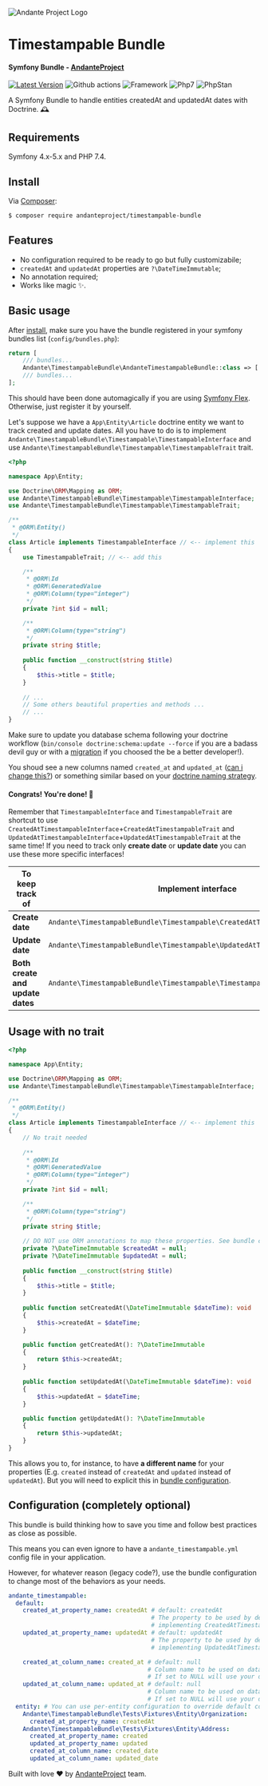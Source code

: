 ![Andante Project Logo](https://github.com/andanteproject/timestampable-bundle/blob/main/andanteproject-logo.png?raw=true)
# Timestampable Bundle 
#### Symfony Bundle - [AndanteProject](https://github.com/andanteproject)
[![Latest Version](https://img.shields.io/github/release/andanteproject/timestampable-bundle.svg)](https://github.com/andanteproject/timestampable-bundle/releases)
![Github actions](https://github.com/andanteproject/timestampable-bundle/actions/workflows/workflow.yml/badge.svg?branch=main)
![Framework](https://img.shields.io/badge/Symfony-4.x|5.x-informational?Style=flat&logo=symfony)
![Php7](https://img.shields.io/badge/PHP-%207.4|8.x-informational?style=flat&logo=php)
![PhpStan](https://img.shields.io/badge/PHPStan-Level%208-syccess?style=flat&logo=php) 

A Symfony Bundle to handle entities createdAt and updatedAt dates with Doctrine. 🕰 

## Requirements
Symfony 4.x-5.x and PHP 7.4.

## Install
Via [Composer](https://getcomposer.org/):
```bash
$ composer require andanteproject/timestampable-bundle
```

## Features
- No configuration required to be ready to go but fully customizabile;
- `createdAt` and `updatedAt` properties are `?\DateTimeImmutable`;
- No annotation required;
- Works like magic ✨.

## Basic usage
After [install](#install), make sure you have the bundle registered in your symfony bundles list (`config/bundles.php`):
```php
return [
    /// bundles...
    Andante\TimestampableBundle\AndanteTimestampableBundle::class => ['all' => true],
    /// bundles...
];
```
This should have been done automagically if you are using [Symfony Flex](https://flex.symfony.com). Otherwise, just register it by yourself.


Let's suppose we have a `App\Entity\Article` doctrine entity we want to track created and update dates.
All you have to do is to implement `Andante\TimestampableBundle\Timestampable\TimestampableInterface` and use `Andante\TimestampableBundle\Timestampable\TimestampableTrait` trait.

```php
<?php

namespace App\Entity;

use Doctrine\ORM\Mapping as ORM;
use Andante\TimestampableBundle\Timestampable\TimestampableInterface;
use Andante\TimestampableBundle\Timestampable\TimestampableTrait;

/**
 * @ORM\Entity()
 */
class Article implements TimestampableInterface // <-- implement this
{
    use TimestampableTrait; // <-- add this

    /**
     * @ORM\Id
     * @ORM\GeneratedValue
     * @ORM\Column(type="integer")
     */
    private ?int $id = null;

    /**
     * @ORM\Column(type="string")
     */
    private string $title;
    
    public function __construct(string $title)
    {
        $this->title = $title;
    }
    
    // ...
    // Some others beautiful properties and methods ...
    // ...
}
```
Make sure to update you database schema following your doctrine workflow (`bin/console doctrine:schema:update --force` if you are a badass devil guy or with a [migration](https://www.doctrine-project.org/projects/doctrine-migrations/en/3.0/reference/introduction.html) if you choosed the be a better developer!).

You shoud see a new columns named `created_at` and `updated_at` ([can i change this?](#configuration-completely-optional)) or something similar based on your [doctrine naming strategy](https://www.doctrine-project.org/projects/doctrine-orm/en/2.8/reference/namingstrategy.html). 

#### Congrats! You're done! 🎉

Remember that `TimestampableInterface` and `TimestampableTrait` are shortcut to use `CreatedAtTimestampableInterface`+`CreatedAtTimestampableTrait` and `UpdatedAtTimestampableInterface`+`UpdatedAtTimestampableTrait` at the same time!
If you need to track only **create date** or **update date** you can use these more specific interfaces!

| To keep track of | Implement interface | Use this Trait | 
| --- | --- | --- |
| **Create date** | `Andante\TimestampableBundle\Timestampable\CreatedAtTimestampableInterface` | `Andante\TimestampableBundle\Timestampable\CreatedAtTimestampableTrait` |
| **Update date** | `Andante\TimestampableBundle\Timestampable\UpdatedAtTimestampableInterface` | `Andante\TimestampableBundle\Timestampable\UpdatedAtTimestampableTrait` |
| **Both create and update dates** | `Andante\TimestampableBundle\Timestampable\TimestampableInterface` | `Andante\TimestampableBundle\Timestampable\TimestampableTrait` |

## Usage with no trait
```php
<?php

namespace App\Entity;

use Doctrine\ORM\Mapping as ORM;
use Andante\TimestampableBundle\Timestampable\TimestampableInterface;

/**
 * @ORM\Entity()
 */
class Article implements TimestampableInterface // <-- implement this
{
    // No trait needed
    
    /**
     * @ORM\Id
     * @ORM\GeneratedValue
     * @ORM\Column(type="integer")
     */
    private ?int $id = null;

    /**
     * @ORM\Column(type="string")
     */
    private string $title;
    
    // DO NOT use ORM annotations to map these properties. See bundle configuration section for more info 
    private ?\DateTimeImmutable $createdAt = null; 
    private ?\DateTimeImmutable $updatedAt = null; 
    
    public function __construct(string $title)
    {
        $this->title = $title;
    }
    
    public function setCreatedAt(\DateTimeImmutable $dateTime): void
    {
        $this->createdAt = $dateTime;
    }

    public function getCreatedAt(): ?\DateTimeImmutable
    {
        return $this->createdAt;
    }
    
    public function setUpdatedAt(\DateTimeImmutable $dateTime): void
    {
        $this->updatedAt = $dateTime;
    }

    public function getUpdatedAt(): ?\DateTimeImmutable
    {
        return $this->updatedAt;
    }
}
```
This allows you to, for instance, to have **a different name** for your properties (E.g. `created` instead of `createdAt` and `updated` instead of `updatedAt`).
But you will need to explicit this in [bundle configuration](#configuration-completely-optional).

## Configuration (completely optional)
This bundle is build thinking how to save you time and follow best practices as close as possible.

This means you can even ignore to have a `andante_timestampable.yml` config file in your application.

However, for whatever reason (legacy code?), use the bundle configuration to change most of the behaviors as your needs.
```yaml
andante_timestampable:
  default:
    created_at_property_name: createdAt # default: createdAt
                                        # The property to be used by default as createdAt date inside entities 
                                        # implementing CreatedAtTimestampableInterface or TimestampableInterface
    updated_at_property_name: updatedAt # default: updatedAt
                                        # The property to be used by default as updatedAt date inside entities 
                                        # implementing UpdatedAtTimestampableInterface or TimestampableInterface

    created_at_column_name: created_at # default: null
                                       # Column name to be used on database for create date. 
                                       # If set to NULL will use your default doctrine naming strategy
    updated_at_column_name: updated_at # default: null
                                       # Column name to be used on database for update date. 
                                       # If set to NULL will use your default doctrine naming strategy
  entity: # You can use per-entity configuration to override default config
    Andante\TimestampableBundle\Tests\Fixtures\Entity\Organization:
      created_at_property_name: createdAt
    Andante\TimestampableBundle\Tests\Fixtures\Entity\Address:
      created_at_property_name: created
      updated_at_property_name: updated
      created_at_column_name: created_date
      updated_at_column_name: updated_date
```

Built with love ❤️ by [AndanteProject](https://github.com/andanteproject) team.
